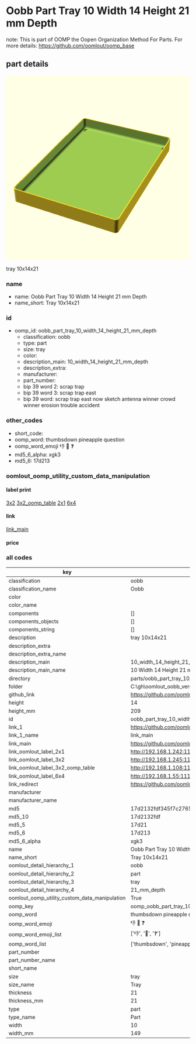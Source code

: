 # Oobb Part Tray 10 Width 14 Height 21 mm Depth  

note: This is part of OOMP the Oopen Organization Method For Parts. For more details: https://github.com/oomlout/oomp_base

##  part details
  

[![](3dpr.png)](3dpr.png)

tray 10x14x21



### name
* name: Oobb Part Tray 10 Width 14 Height 21 mm Depth
* name_short: Tray 10x14x21 
### id
* oomp_id: oobb_part_tray_10_width_14_height_21_mm_depth
  * classification: oobb
  * type: part
  * size: tray
  * color: 
  * description_main: 10_width_14_height_21_mm_depth
  * description_extra: 
  * manufacturer: 
  * part_number: 
  * bip 39 word 2: scrap trap
  * bip 39 word 3: scrap trap east
  * bip 39 word: scrap trap east now sketch antenna winner crowd winner erosion trouble accident

### other_codes
* short_code: 
* oomp_word: thumbsdown pineapple question
* oomp_word_emoji :thumbsdown: :pineapple: :question:
* md5_6_alpha: xgk3
* md5_6: 17d213






### oomlout_oomp_utility_custom_data_manipulation
#### label print
[3x2](http://192.168.1.245:1112/?label=oomp%20xgk3)
[3x2_oomp_table](http://192.168.1.108:1112/?label=oomp%20xgk3)
[2x1](http://192.168.1.242:1112/?label=oomp%20xgk3)
[6x4](http://192.168.1.55:1112/?label=oomp%20xgk3)    

#### link

[link_main](https://github.com/oomlout/oomlout_oobb_version_4_generated_parts/tree/main/navigation_oomp/oobb/part/tray/10_width_14_height_21_mm_depth/part)                              

#### price







### all codes 
| key | value |  
| --- | --- |  
| classification | oobb |  
| classification_name | Oobb |  
| color |  |  
| color_name |  |  
| components | [] |  
| components_objects | [] |  
| components_string | [] |  
| description | tray 10x14x21 |  
| description_extra |  |  
| description_extra_name |  |  
| description_main | 10_width_14_height_21_mm_depth |  
| description_main_name | 10 Width 14 Height 21 mm Depth |  
| directory | parts/oobb_part_tray_10_width_14_height_21_mm_depth |  
| folder | C:\gh\oomlout_oobb_version_4_generated_parts\parts\oobb_part_tray_10_width_14_height_21_mm_depth |  
| github_link | https://github.com/oomlout/oomlout_oomp_part_src/tree/main/parts/oobb_part_tray_10_width_14_height_21_mm_depth |  
| height | 14 |  
| height_mm | 209 |  
| id | oobb_part_tray_10_width_14_height_21_mm_depth |  
| link_1 | https://github.com/oomlout/oomlout_oobb_version_4_generated_parts/tree/main/navigation_oomp/oobb/part/tray/10_width_14_height_21_mm_depth/part |  
| link_1_name | link_main |  
| link_main | https://github.com/oomlout/oomlout_oobb_version_4_generated_parts/tree/main/navigation_oomp/oobb/part/tray/10_width_14_height_21_mm_depth/part |  
| link_oomlout_label_2x1 | http://192.168.1.242:1112/?label=oomp%20xgk3 |  
| link_oomlout_label_3x2 | http://192.168.1.245:1112/?label=oomp%20xgk3 |  
| link_oomlout_label_3x2_oomp_table | http://192.168.1.108:1112/?label=oomp%20xgk3 |  
| link_oomlout_label_6x4 | http://192.168.1.55:1112/?label=oomp%20xgk3 |  
| link_redirect | https://github.com/oomlout/oomlout_oobb_version_4_generated_parts/tree/main/parts/oobb_tray_10_14_21 |  
| manufacturer |  |  
| manufacturer_name |  |  
| md5 | 17d2132fdf345f7c276519728b79d60b |  
| md5_10 | 17d2132fdf |  
| md5_5 | 17d21 |  
| md5_6 | 17d213 |  
| md5_6_alpha | xgk3 |  
| name | Oobb Part Tray 10 Width 14 Height 21 mm Depth |  
| name_short | Tray 10x14x21  |  
| oomlout_detail_hierarchy_1 | oobb |  
| oomlout_detail_hierarchy_2 | part |  
| oomlout_detail_hierarchy_3 | tray |  
| oomlout_detail_hierarchy_4 | 21_mm_depth |  
| oomlout_oomp_utility_custom_data_manipulation | True |  
| oomp_key | oomp_oobb_part_tray_10_width_14_height_21_mm_depth |  
| oomp_word | thumbsdown pineapple question |  
| oomp_word_emoji | :thumbsdown: :pineapple: :question: |  
| oomp_word_emoji_list | [':thumbsdown:', ':pineapple:', ':question:'] |  
| oomp_word_list | ['thumbsdown', 'pineapple', 'question'] |  
| part_number |  |  
| part_number_name |  |  
| short_name |  |  
| size | tray |  
| size_name | Tray |  
| thickness | 21 |  
| thickness_mm | 21 |  
| type | part |  
| type_name | Part |  
| width | 10 |  
| width_mm | 149 |  
